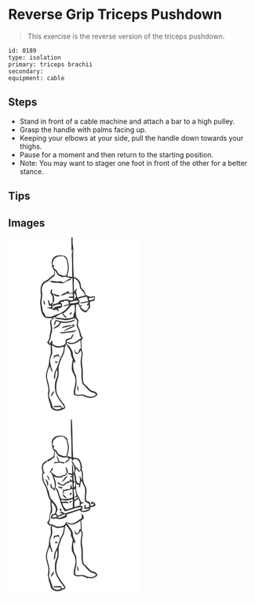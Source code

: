 # Reverse Grip Triceps Pushdown
> This exercise is the reverse version of the triceps pushdown.

``` 
id: 0189 
type: isolation 
primary: triceps brachii 
secondary:  
equipment: cable 
``` 

## Steps

 - Stand in front of a cable machine and attach a bar to a high pulley.
 - Grasp the handle with palms facing up.
 - Keeping your elbows at your side, pull the handle down towards your thighs.
 - Pause for a moment and then return to the starting position.
 - Note: You may want to stager one foot in front of the other for a better stance.

## Tips


## Images

<svg width="203pt" height="275pt" viewBox="0 0 203 275" xmlns="http://www.w3.org/2000/svg"><g fill="#FFF"><path d="M0 0h96.56c.16 6.96.13 13.92.29 20.89.61-.72 1.22-1.44 1.83-2.17.12-1.2.37-3.61.5-4.81.9 4.64-2.52 8.53-1.95 13.1.45 11.02.59 22.06.52 33.1-2.51-.28-4.99-.7-7.46-1.21 1.44-6.38 3.64-13.12 1.52-19.6-.78-4.4-1.49-10.03-6.57-11.48-5.39-1.1-12.19-1.39-16.16 3.14-3.39 3.51-2.61 8.75-1.98 13.14.19 2.45 1.85 4.34 3.22 6.24-.04 1.98-.08 3.96-.09 5.95-3.1 2.13-5.87 4.68-8.76 7.08-2.9 2.57-7.2 3.3-9.38 6.71-2.89 4.74-3.18 10.61-2.3 15.98.92 4.7-1.26 9.24-.97 13.93.9 6.58.64 13.78 4.9 19.33 2.67 5.13 9.53 3.67 14.23 3.29-1.43 1.71-3.16 3.3-3.96 5.42-.37 3.04.86 5.96 1.07 8.96.5 5.51-1.94 10.69-2.22 16.15-.09 2.66-2.13 4.59-3.14 6.91 1.17 1.91 2.74 4.24 5.34 3.78-.65 5.5 1.26 11.2-.87 16.49-1.66 4.71-1.62 9.74-2.4 14.62-1.4 5.33-3.93 10.45-4.11 16.05.06 6.55 3.09 12.61 3.61 19.11.39 3.56-.59 7.09-.5 10.65.71 4.23 1.18 8.55 2.97 12.51 1.13 2.6.5 6.16 3.15 7.89 4.2 3.88 10.83 4.15 15.69 1.36 1.52-.7 3.65-.79 4.38-2.56.42-5.08-4.57-8.09-6.84-12.07-2.46-4.46-5.97-8.64-6.37-13.92-.68-6.4-.21-13.1 2.27-19.09 1.79-4.42.83-9.27.98-13.89-.19-5.24 2.03-10.1 3.66-14.96 1.11-3.68 3.89-6.62 4.71-10.41 1.3-4.3.31-9.37 3.67-12.87 2.13 5.17 6.99 9.29 6.84 15.24.04 2.95 1.63 5.48 2.88 8.05-1.12 5.19-1.91 10.52-1.53 15.84 1.3 4.52 4.62 8.25 5.28 13.01 2.02 8.41-3.44 16.33-2.04 24.79 4.01 2.96 8.86 1.4 13.37 1.71 4.66 2.17 9.75 4.01 14.95 3.19 2.81-1.15 6.76-1.93 7.46-5.42-1.13-2.62-3.49-4.41-6.34-4.68-4.83-.9-7.41-5.46-10.79-8.52-1.47-1.57-3.74-2.71-4.07-5.03-2.11-7.77-.13-15.92-1.62-23.77-1.22-5.98-.93-12.21.32-18.16.57-3.02-1.43-5.73-1.45-8.72-.01-4.54-.2-9.08-.74-13.59.79-1.07 3.2-1.81 2.17-3.5-1.02-2.04-2.38-3.96-2.7-6.27-.89-4.66-3.31-8.81-4.61-13.33.09-2.55 1.42-5.04.76-7.61-.79-1.81-2.44-3.16-2.95-5.08-1.24-6.12-.9-12.41-.3-18.58l3.19-.4c1.03 1.88 1.95 3.82 2.67 5.84 1.83 3.47 5.2 5.83 9.04 6.56 2.37-2.37 4.17-5.24 6.47-7.69a57.84 57.84 0 0 0-.65-7.2c.56-.65 1.11-1.31 1.67-1.96 1.76-.36 3.52-.73 5.29-1.1 1.19-2.09 1.52-4.38.68-6.67-2.43.21-4.85.47-7.25.85-2.18-1.06-4.59-1.67-6.66-2.9-.98-1.92-1.06-4.19-2.1-6.09-1.22-1.68-3.05-2.78-4.34-4.39-.96-2.72-.92-5.68-1.84-8.42-1.83-4.04-5.11-7.84-9.8-8.34-.87-11.8-.97-23.64-1.07-35.46-.18-4.04 1.33-8.2-.3-12.1-.53-4.26-.6-8.56-.47-12.84H203v275H0V0z"/><path d="M71.47 31.61c3.51-3.12 8.46-3.14 12.88-3.03 2.2 1.82 4.79 3.67 5.27 6.7.65 4.19 2.12 8.38 1.45 12.67-.44 3.24-1.03 6.49-2.15 9.58-.75.31-2.23.93-2.98 1.25-2.86-.97-5.81-1.77-8.49-3.18-1.78-1.36-2.3-3.67-3.57-5.42-1.58-1.32-3.29-2.47-4.82-3.86.51-1.34 1.05-2.67 1.49-4.04-.66.02-1.98.04-2.64.05-.05-3.8.35-8.17 3.56-10.72z"/><path d="M71.21 50.28c2.02 1.96 2.96 4.68 4.73 6.82 2.17 1.69 4.91 2.43 7.49 3.25.39.8.76 1.61 1.2 2.38-.2-.65-.6-1.94-.81-2.59 4.22-1.36 8.13 1.13 12.14 1.98-2.36 1.36-5.18 1.93-7.2 3.86-1.29 1.24-2.88 2.08-4.54 2.71-1.86-1.23-3.97-2.42-6.27-1.81-5.06 1.14-10.21-1.99-15.13.03 2.01.63 4.02 1.26 5.95 2.11 4.44.51 9.02-.21 13.37.97 1.49-.36 3.21-.33 4.41-1.44 2.51-2.13 5.88-2.59 8.75-4.06.45-1.47 1.41-2.35 2.87-2.64.34 7.52.54 15.05.58 22.58-.69.19-2.07.57-2.76.75-2.1-.18-4.2-1.96-4.57-4.06-2.47 4.1-8.54 3.36-10.88 7.78 3.29-.86 6.78-1.57 9.5-3.75 2.8.96 5.77.73 8.67.53.04 1.45.08 2.91.11 4.37-2.69-.12-5.5.01-7.66 1.83 2.63.21 5.28.07 7.9.39l.16 1.76c-.15.4-.44 1.2-.59 1.6-2.68.19-5.75.73-7.81-1.43-3.73.36-7.44.97-11.06 1.93-1.72.44-2.41 2.31-3.46 3.55-2.43.86-4.91 1.55-7.42 2.13l-1.2 4.81c3.01-4.08 8.23-4.36 12.88-4.52.05.56.14 1.68.18 2.24-3.05.31-6.09.86-9 1.83l-2.8 1.28 1.87 1.31c-.98-.06-1.96-.11-2.94-.16-.37-2.62-1.09-5.57.94-7.75-.65-.44-1.29-.88-1.94-1.31l-2.2 2.6c-1-2.25-1.99-4.49-2.98-6.73-.84.19-1.68.38-2.51.57.39.06 1.16.16 1.55.21.55 2.63 1.69 5.21 1.33 7.95.82-.03 2.48-.08 3.3-.11l.2 2.28c-2.36.22-4.71.55-7.03 1.01 2.76.69 5.56 1.2 8.32 1.88.96.61 1.92 1.24 2.95 1.72 1.29-.4 2.51-.96 3.75-1.49.89 1.19 1.72 2.47 2.93 3.36 1.04-1.45-.18-2.98-.53-4.44 2.33-.43 5.84-.6 6.45-3.49.86-2.5-1.3-4.43-2.46-6.37 1.45-.13 2.9-.25 4.36-.36l1.4-1.6c1.73-.12 3.45-.24 5.18-.33.97 1.68 1.74 3.47 2.28 5.35-3 1.07-6.74.79-9.03 3.33 3.25-.21 6.42-1.01 9.55-1.88-4.54 6.89-11.5 12.38-19.54 14.46-2.74.92-5.16 2.69-8.03 3.21-2.82.46-5.69.15-8.53 0-1.35-2.73-2.85-5.4-4.66-7.86-.58-4.65-1.65-9.21-2.2-13.86.26-4.33 1.56-8.63 1.47-12.95-1.67-4.99-1.12-10.65 1.9-15.01 2.29-2.97 6.38-3.46 8.86-6.19 2.54-2.49 5.59-4.38 8.2-6.79.04-2.58.02-5.15.06-7.73m-6.56 32.15c-.8 2.69 1.88 4.67 2.76 6.98 1.91 3.41-1.12 7.6 1.54 10.75 2.75-5.53 1.18-12-2.5-16.66.45-1.53.81-3.09 1.08-4.66-1.21.95-2.72 1.89-2.88 3.59m3.08 2.95c2.35 3.63 8 6.4 11.67 3.04-4.09-.22-7.77-2.03-11.67-3.04m-12.22 17.86c1.41-2.47.34-5.12-1.06-7.32-1.35 2.44.23 5 1.06 7.32zM100.54 82.94c-.01-6.96-.58-13.93.01-20.88 5.4 1.88 8.61 7.48 8.85 13.01.12 4.82 6.1 6.25 6.86 10.94.47.82.95 1.64 1.43 2.46-4.06 1.04-8.1 2.11-12.13 3.22-.47-2.89-1.25-5.72-1.89-8.58l1.24-5.83c-1.55 1.82-2.93 3.76-4.37 5.66zM101 84.51c1 1.52 1.92 3.1 2.87 4.65-.77 1.95-1.52 3.91-2.46 5.8l-.3-.94c-.3-3.16-.57-6.36-.11-9.51zM106.79 93.34c4.52-1.09 8.96-2.73 13.64-2.91.63 2.23 1.24 4.46 1.72 6.73-4.16 1.21-9.22.63-12.67 3.48 4.73-.1 9.33-1.32 13.93-2.32-.63.9-1.88 2.7-2.51 3.6-.09.92-.18 1.84-.26 2.76.93-.71 1.86-1.43 2.81-2.12-.27 3.65-1.51 7.88-5.35 9.2-3.2-1.66-6.53-3.45-7.92-7.03.71.04 2.13.13 2.84.17-.36-.58-1.07-1.74-1.42-2.32-.5.64-1.01 1.27-1.51 1.91-.92-1.81-2.47-3.63-1.24-5.69 1.34-2.19-1.02-3.77-2.06-5.46zM122.87 92.73c3.09-.7 6.23-1.11 9.39-1.34-.06 4.34-5.32 3.08-8 4.94-.47-1.2-.93-2.4-1.39-3.6z"/><path d="M94.37 98.5c4.49-.89 9.15-3.24 13.74-1.67-3.04 4.33-9.03 2.94-13.56 3.87-.04-.55-.13-1.65-.18-2.2zM96.05 103.87c1.82-.58 3.71-.87 5.57-1.26-.16 4.23 1.33 8.83-.94 12.72-1.03 1.9-.96 4.09-.97 6.19-4.87 1.04-9.86 3.23-14.87 1.9-4.26-1.02-8.74-.49-12.96-1.81 3.87-1.68 6.67-5.39 11.12-5.64.8 3.49 3.22 6.9 7.17 6.73-2.13-2.16-4.46-4.13-6.28-6.57 4.57-3.51 8.92-7.47 12.16-12.26m-1.21 13.88c1.3-.37 2.62-2.14 2.08-3.49-1.65-.81-4.07 2.71-2.08 3.49z"/><path d="M69 122.35c.52-.25 1.56-.75 2.09-1 2.16 4.69 8.24 2.9 12.29 4.12 6.42 1.97 12.8-.85 18.91-2.62 1.04 1.41 2.38 2.64 3.13 4.24.48 2.34-.72 4.61-.91 6.93 1.35 4.4 4.05 8.37 4.58 13.03.24 2.46 1.25 4.71 2.85 6.58-4.07 1.54-6.83 5.26-11.01 6.59-3.91 1.78-8.05-.45-11.98-.96 1.2-4.82 7.95-2.5 9.2-7.1.84-1.68 1.35-3.5 1.72-5.34-1.89 1.83-3.23 4.11-4.34 6.47-2.45.52-4.93 1.05-7.16 2.21-1.07 2.21-.1 5.05-1.57 7.15-2.28 2.27-5.65 2.83-8.7 3.31-3.81.53-7.16-1.66-10.53-3.03.04-1.79.07-3.57.08-5.35-2.52.09-2.78 2.88-3.9 4.55-.58-.84-1.16-1.67-1.73-2.49 2.59-3.57 2.7-8.02 3.69-12.13 2.17-5.25 1.78-11.25.23-16.61-.71-2.23.58-4.38 1.16-6.47l2.56-.33c-.17-.43-.5-1.31-.66-1.75m15.99 6.12c-4.28-.15-8.3-1.77-12.4-2.82-1.35 2.96-3.55 6.29-1.65 9.5.59-2.7 1.38-5.36 2.51-7.9 1.92.69 3.84 1.39 5.71 2.2-1.82 4.57-6.53 6.17-9.98 9.11l1.03.31c4.42-1.4 9.08-4.12 10.21-9 6.54 1.04 13.32.39 19.47-2.11 1.18-.64 1.89-1.85 2.78-2.81-5.62 2.2-11.6 3.8-17.68 3.52m12.3 5.75c1.25.52 3.67.79 4.39-.53-.94-.97-4.83-1.47-4.39.53m-16.49 4.23c5.1-.89 9.98-2.86 15.16-3.28l.65-1.94c-5.28 1.3-11.76 1.12-15.81 5.22m10.55.03c-2.36 1.21-5.05 2.34-6.23 4.92 5.53-3.45 12.07-4.91 17.45-8.5-3.96.38-7.65 1.93-11.22 3.58m-13.12 6.89c4.45 2.1 9.19-.45 13.79-.28 4.3-.32 9.54-.05 12.34-3.99-8.45 2.84-17.5 2.33-26.13 4.27z"/><path d="M94.45 162.49c5.89.95 11.56-2.16 15.95-5.83.38 4.23.57 8.48.66 12.73-3.52.38-2.3 5.47-5.12 7.04-2.55-.52-3.78-2.98-4.65-5.17l-.48-.02c.72 2.27.92 5.26 3.3 6.49 3.52.5 4.94-3.36 6.61-5.67.68 2.23 1.98 4.5 1.41 6.91-1.43 6.57-2.08 13.53-.47 20.15.99 6.4-.56 12.97.98 19.32.54 2.2.49 4.83 2.51 6.3 3.8 3.26 6.44 7.75 10.62 10.57 2.68 1.92 7.42.81 8.43 4.69-4.67 4.39-11.86 3.3-17.09.56-4.31-2.1-9.31.53-13.69-1.1-.25-.32-.75-.98-1-1.31.15-4.34.1-8.89 1.86-12.95-.02-6.54.92-13.59-3.08-19.26-1.46-5.52-3.01-11.76-.8-17.3l1.02 3.6c.33-.82.98-2.44 1.31-3.25-1.22-3.68-3.86-6.97-3.76-11.01.12-4.22-2.7-7.52-4.76-10.91-1.22-2.13-3.16-3.64-5.23-4.87.55-4 3.5.08 5.47.29m13.34 71.95c-.46-2.88-.91-5.76-1.33-8.64-1.75 2.91-1.17 6.36 1.33 8.64zM66.7 164.59c2.73 1.1 5.27 2.79 8.19 3.37 3.52.28 6.97-.78 10.38-1.52-.55 4.58-1.12 9.35-3.45 13.42-4.42 6.66-4.91 15.04-8.99 21.87-2.41 4.53-3.3 9.82-2.5 14.89 1.84-1.7 1.53-4.34 1.72-6.6-.04-3.08 1.36-5.9 2.75-8.56.22 2.81.63 5.65.36 8.47-.31 3.55-2.43 6.57-3.17 10-1.47 8.64-.75 18.19 4.68 25.4 2.08 5.17 6.8 8.53 9.14 13.54-.8 1.12-2.25.99-3.45 1.28-.79-1.22-1.33-2.66-2.45-3.64-3.32.23-6.64.61-9.99.48-.14.38-.44 1.14-.59 1.52 3.32.33 6.63.22 9.94-.1.47.46 1.4 1.39 1.87 1.85-4.32 3.95-13.23 2.19-13.88-4.18-1.42-5.15-3.62-10.07-5.21-15.18 2.51-7.97.05-16.15-2.06-23.88-2.25-6.95.47-14.2 3.37-20.52.97 2.5 1.88 5.02 2.72 7.57l1.92.6c-1.78-5.1-3.52-10.28-3.98-15.7-.08-4.18 1.97-7.95 3.18-11.84.45-4.17-.43-8.37-.5-12.54m3.49 15.46c-.73 1.69-.88 3.54-.16 5.25.24-.84.72-2.52.96-3.37 1.85-.44 3.69-.91 5.52-1.44.56.74 1.67 2.23 2.23 2.97-.53-1.8-1.14-3.56-1.76-5.32-2.17.95-4.47 1.47-6.79 1.91m1.3 9.04c.12.49.34 1.47.46 1.96.78-.01 2.35-.04 3.14-.05.14-.4.43-1.2.58-1.6-1.39-.12-2.79-.22-4.18-.31m-6.83 53.64c3.43-1.53 4.47-5.29 6.09-8.33-3.61 1.11-4.59 5.31-6.09 8.33z"/></g><g fill="#333"><path d="M96.56 0h1.9c-.13 4.28-.06 8.58.47 12.84 1.63 3.9.12 8.06.3 12.1.1 11.82.2 23.66 1.07 35.46 4.69.5 7.97 4.3 9.8 8.34.92 2.74.88 5.7 1.84 8.42 1.29 1.61 3.12 2.71 4.34 4.39 1.04 1.9 1.12 4.17 2.1 6.09 2.07 1.23 4.48 1.84 6.66 2.9 2.4-.38 4.82-.64 7.25-.85.84 2.29.51 4.58-.68 6.67-1.77.37-3.53.74-5.29 1.1-.56.65-1.11 1.31-1.67 1.96.37 2.38.58 4.79.65 7.2-2.3 2.45-4.1 5.32-6.47 7.69-3.84-.73-7.21-3.09-9.04-6.56-.72-2.02-1.64-3.96-2.67-5.84l-3.19.4c-.6 6.17-.94 12.46.3 18.58.51 1.92 2.16 3.27 2.95 5.08.66 2.57-.67 5.06-.76 7.61 1.3 4.52 3.72 8.67 4.61 13.33.32 2.31 1.68 4.23 2.7 6.27 1.03 1.69-1.38 2.43-2.17 3.5.54 4.51.73 9.05.74 13.59.02 2.99 2.02 5.7 1.45 8.72-1.25 5.95-1.54 12.18-.32 18.16 1.49 7.85-.49 16 1.62 23.77.33 2.32 2.6 3.46 4.07 5.03 3.38 3.06 5.96 7.62 10.79 8.52 2.85.27 5.21 2.06 6.34 4.68-.7 3.49-4.65 4.27-7.46 5.42-5.2.82-10.29-1.02-14.95-3.19-4.51-.31-9.36 1.25-13.37-1.71-1.4-8.46 4.06-16.38 2.04-24.79-.66-4.76-3.98-8.49-5.28-13.01-.38-5.32.41-10.65 1.53-15.84-1.25-2.57-2.84-5.1-2.88-8.05.15-5.95-4.71-10.07-6.84-15.24-3.36 3.5-2.37 8.57-3.67 12.87-.82 3.79-3.6 6.73-4.71 10.41-1.63 4.86-3.85 9.72-3.66 14.96-.15 4.62.81 9.47-.98 13.89-2.48 5.99-2.95 12.69-2.27 19.09.4 5.28 3.91 9.46 6.37 13.92 2.27 3.98 7.26 6.99 6.84 12.07-.73 1.77-2.86 1.86-4.38 2.56-4.86 2.79-11.49 2.52-15.69-1.36-2.65-1.73-2.02-5.29-3.15-7.89-1.79-3.96-2.26-8.28-2.97-12.51-.09-3.56.89-7.09.5-10.65-.52-6.5-3.55-12.56-3.61-19.11.18-5.6 2.71-10.72 4.11-16.05.78-4.88.74-9.91 2.4-14.62 2.13-5.29.22-10.99.87-16.49-2.6.46-4.17-1.87-5.34-3.78 1.01-2.32 3.05-4.25 3.14-6.91.28-5.46 2.72-10.64 2.22-16.15-.21-3-1.44-5.92-1.07-8.96.8-2.12 2.53-3.71 3.96-5.42-4.7.38-11.56 1.84-14.23-3.29-4.26-5.55-4-12.75-4.9-19.33-.29-4.69 1.89-9.23.97-13.93-.88-5.37-.59-11.24 2.3-15.98 2.18-3.41 6.48-4.14 9.38-6.71 2.89-2.4 5.66-4.95 8.76-7.08.01-1.99.05-3.97.09-5.95-1.37-1.9-3.03-3.79-3.22-6.24-.63-4.39-1.41-9.63 1.98-13.14 3.97-4.53 10.77-4.24 16.16-3.14 5.08 1.45 5.79 7.08 6.57 11.48 2.12 6.48-.08 13.22-1.52 19.6 2.47.51 4.95.93 7.46 1.21.07-11.04-.07-22.08-.52-33.1-.57-4.57 2.85-8.46 1.95-13.1-.13 1.2-.38 3.61-.5 4.81-.61.73-1.22 1.45-1.83 2.17-.16-6.97-.13-13.93-.29-20.89M71.47 31.61c-3.21 2.55-3.61 6.92-3.56 10.72.66-.01 1.98-.03 2.64-.05-.44 1.37-.98 2.7-1.49 4.04 1.53 1.39 3.24 2.54 4.82 3.86 1.27 1.75 1.79 4.06 3.57 5.42 2.68 1.41 5.63 2.21 8.49 3.18.75-.32 2.23-.94 2.98-1.25 1.12-3.09 1.71-6.34 2.15-9.58.67-4.29-.8-8.48-1.45-12.67-.48-3.03-3.07-4.88-5.27-6.7-4.42-.11-9.37-.09-12.88 3.03m-.26 18.67c-.04 2.58-.02 5.15-.06 7.73-2.61 2.41-5.66 4.3-8.2 6.79-2.48 2.73-6.57 3.22-8.86 6.19-3.02 4.36-3.57 10.02-1.9 15.01.09 4.32-1.21 8.62-1.47 12.95.55 4.65 1.62 9.21 2.2 13.86 1.81 2.46 3.31 5.13 4.66 7.86 2.84.15 5.71.46 8.53 0 2.87-.52 5.29-2.29 8.03-3.21 8.04-2.08 15-7.57 19.54-14.46-3.13.87-6.3 1.67-9.55 1.88 2.29-2.54 6.03-2.26 9.03-3.33-.54-1.88-1.31-3.67-2.28-5.35-1.73.09-3.45.21-5.18.33l-1.4 1.6c-1.46.11-2.91.23-4.36.36 1.16 1.94 3.32 3.87 2.46 6.37-.61 2.89-4.12 3.06-6.45 3.49.35 1.46 1.57 2.99.53 4.44-1.21-.89-2.04-2.17-2.93-3.36-1.24.53-2.46 1.09-3.75 1.49-1.03-.48-1.99-1.11-2.95-1.72-2.76-.68-5.56-1.19-8.32-1.88 2.32-.46 4.67-.79 7.03-1.01l-.2-2.28c-.82.03-2.48.08-3.3.11.36-2.74-.78-5.32-1.33-7.95a82.3 82.3 0 0 1-1.55-.21c.83-.19 1.67-.38 2.51-.57.99 2.24 1.98 4.48 2.98 6.73l2.2-2.6c.65.43 1.29.87 1.94 1.31-2.03 2.18-1.31 5.13-.94 7.75.98.05 1.96.1 2.94.16l-1.87-1.31 2.8-1.28c2.91-.97 5.95-1.52 9-1.83-.04-.56-.13-1.68-.18-2.24-4.65.16-9.87.44-12.88 4.52l1.2-4.81c2.51-.58 4.99-1.27 7.42-2.13 1.05-1.24 1.74-3.11 3.46-3.55 3.62-.96 7.33-1.57 11.06-1.93 2.06 2.16 5.13 1.62 7.81 1.43.15-.4.44-1.2.59-1.6l-.16-1.76c-2.62-.32-5.27-.18-7.9-.39 2.16-1.82 4.97-1.95 7.66-1.83-.03-1.46-.07-2.92-.11-4.37-2.9.2-5.87.43-8.67-.53-2.72 2.18-6.21 2.89-9.5 3.75 2.34-4.42 8.41-3.68 10.88-7.78.37 2.1 2.47 3.88 4.57 4.06.69-.18 2.07-.56 2.76-.75-.04-7.53-.24-15.06-.58-22.58-1.46.29-2.42 1.17-2.87 2.64-2.87 1.47-6.24 1.93-8.75 4.06-1.2 1.11-2.92 1.08-4.41 1.44-4.35-1.18-8.93-.46-13.37-.97-1.93-.85-3.94-1.48-5.95-2.11 4.92-2.02 10.07 1.11 15.13-.03 2.3-.61 4.41.58 6.27 1.81 1.66-.63 3.25-1.47 4.54-2.71 2.02-1.93 4.84-2.5 7.2-3.86-4.01-.85-7.92-3.34-12.14-1.98.21.65.61 1.94.81 2.59-.44-.77-.81-1.58-1.2-2.38-2.58-.82-5.32-1.56-7.49-3.25-1.77-2.14-2.71-4.86-4.73-6.82m29.33 32.66c1.44-1.9 2.82-3.84 4.37-5.66l-1.24 5.83c.64 2.86 1.42 5.69 1.89 8.58 4.03-1.11 8.07-2.18 12.13-3.22-.48-.82-.96-1.64-1.43-2.46-.76-4.69-6.74-6.12-6.86-10.94-.24-5.53-3.45-11.13-8.85-13.01-.59 6.95-.02 13.92-.01 20.88m.46 1.57c-.46 3.15-.19 6.35.11 9.51l.3.94c.94-1.89 1.69-3.85 2.46-5.8-.95-1.55-1.87-3.13-2.87-4.65m5.79 8.83c1.04 1.69 3.4 3.27 2.06 5.46-1.23 2.06.32 3.88 1.24 5.69.5-.64 1.01-1.27 1.51-1.91.35.58 1.06 1.74 1.42 2.32-.71-.04-2.13-.13-2.84-.17 1.39 3.58 4.72 5.37 7.92 7.03 3.84-1.32 5.08-5.55 5.35-9.2-.95.69-1.88 1.41-2.81 2.12.08-.92.17-1.84.26-2.76.63-.9 1.88-2.7 2.51-3.6-4.6 1-9.2 2.22-13.93 2.32 3.45-2.85 8.51-2.27 12.67-3.48-.48-2.27-1.09-4.5-1.72-6.73-4.68.18-9.12 1.82-13.64 2.91m16.08-.61c.46 1.2.92 2.4 1.39 3.6 2.68-1.86 7.94-.6 8-4.94-3.16.23-6.3.64-9.39 1.34m-28.5 5.77c.05.55.14 1.65.18 2.2 4.53-.93 10.52.46 13.56-3.87-4.59-1.57-9.25.78-13.74 1.67m1.68 5.37c-3.24 4.79-7.59 8.75-12.16 12.26 1.82 2.44 4.15 4.41 6.28 6.57-3.95.17-6.37-3.24-7.17-6.73-4.45.25-7.25 3.96-11.12 5.64 4.22 1.32 8.7.79 12.96 1.81 5.01 1.33 10-.86 14.87-1.9.01-2.1-.06-4.29.97-6.19 2.27-3.89.78-8.49.94-12.72-1.86.39-3.75.68-5.57 1.26M69 122.35c.16.44.49 1.32.66 1.75l-2.56.33c-.58 2.09-1.87 4.24-1.16 6.47 1.55 5.36 1.94 11.36-.23 16.61-.99 4.11-1.1 8.56-3.69 12.13.57.82 1.15 1.65 1.73 2.49 1.12-1.67 1.38-4.46 3.9-4.55-.01 1.78-.04 3.56-.08 5.35 3.37 1.37 6.72 3.56 10.53 3.03 3.05-.48 6.42-1.04 8.7-3.31 1.47-2.1.5-4.94 1.57-7.15 2.23-1.16 4.71-1.69 7.16-2.21 1.11-2.36 2.45-4.64 4.34-6.47-.37 1.84-.88 3.66-1.72 5.34-1.25 4.6-8 2.28-9.2 7.1 3.93.51 8.07 2.74 11.98.96 4.18-1.33 6.94-5.05 11.01-6.59-1.6-1.87-2.61-4.12-2.85-6.58-.53-4.66-3.23-8.63-4.58-13.03.19-2.32 1.39-4.59.91-6.93-.75-1.6-2.09-2.83-3.13-4.24-6.11 1.77-12.49 4.59-18.91 2.62-4.05-1.22-10.13.57-12.29-4.12-.53.25-1.57.75-2.09 1m25.45 40.14c-1.97-.21-4.92-4.29-5.47-.29 2.07 1.23 4.01 2.74 5.23 4.87 2.06 3.39 4.88 6.69 4.76 10.91-.1 4.04 2.54 7.33 3.76 11.01-.33.81-.98 2.43-1.31 3.25l-1.02-3.6c-2.21 5.54-.66 11.78.8 17.3 4 5.67 3.06 12.72 3.08 19.26-1.76 4.06-1.71 8.61-1.86 12.95.25.33.75.99 1 1.31 4.38 1.63 9.38-1 13.69 1.1 5.23 2.74 12.42 3.83 17.09-.56-1.01-3.88-5.75-2.77-8.43-4.69-4.18-2.82-6.82-7.31-10.62-10.57-2.02-1.47-1.97-4.1-2.51-6.3-1.54-6.35.01-12.92-.98-19.32-1.61-6.62-.96-13.58.47-20.15.57-2.41-.73-4.68-1.41-6.91-1.67 2.31-3.09 6.17-6.61 5.67-2.38-1.23-2.58-4.22-3.3-6.49l.48.02c.87 2.19 2.1 4.65 4.65 5.17 2.82-1.57 1.6-6.66 5.12-7.04-.09-4.25-.28-8.5-.66-12.73-4.39 3.67-10.06 6.78-15.95 5.83m-27.75 2.1c.07 4.17.95 8.37.5 12.54-1.21 3.89-3.26 7.66-3.18 11.84.46 5.42 2.2 10.6 3.98 15.7l-1.92-.6c-.84-2.55-1.75-5.07-2.72-7.57-2.9 6.32-5.62 13.57-3.37 20.52 2.11 7.73 4.57 15.91 2.06 23.88 1.59 5.11 3.79 10.03 5.21 15.18.65 6.37 9.56 8.13 13.88 4.18-.47-.46-1.4-1.39-1.87-1.85-3.31.32-6.62.43-9.94.1.15-.38.45-1.14.59-1.52 3.35.13 6.67-.25 9.99-.48 1.12.98 1.66 2.42 2.45 3.64 1.2-.29 2.65-.16 3.45-1.28-2.34-5.01-7.06-8.37-9.14-13.54-5.43-7.21-6.15-16.76-4.68-25.4.74-3.43 2.86-6.45 3.17-10 .27-2.82-.14-5.66-.36-8.47-1.39 2.66-2.79 5.48-2.75 8.56-.19 2.26.12 4.9-1.72 6.6-.8-5.07.09-10.36 2.5-14.89 4.08-6.83 4.57-15.21 8.99-21.87 2.33-4.07 2.9-8.84 3.45-13.42-3.41.74-6.86 1.8-10.38 1.52-2.92-.58-5.46-2.27-8.19-3.37z"/><path d="M64.65 82.43c.16-1.7 1.67-2.64 2.88-3.59-.27 1.57-.63 3.13-1.08 4.66 3.68 4.66 5.25 11.13 2.5 16.66-2.66-3.15.37-7.34-1.54-10.75-.88-2.31-3.56-4.29-2.76-6.98z"/><path d="M67.73 85.38c3.9 1.01 7.58 2.82 11.67 3.04-3.67 3.36-9.32.59-11.67-3.04zM55.51 103.24c-.83-2.32-2.41-4.88-1.06-7.32 1.4 2.2 2.47 4.85 1.06 7.32zM94.84 117.75c-1.99-.78.43-4.3 2.08-3.49.54 1.35-.78 3.12-2.08 3.49zM84.99 128.47c6.08.28 12.06-1.32 17.68-3.52-.89.96-1.6 2.17-2.78 2.81-6.15 2.5-12.93 3.15-19.47 2.11-1.13 4.88-5.79 7.6-10.21 9l-1.03-.31c3.45-2.94 8.16-4.54 9.98-9.11-1.87-.81-3.79-1.51-5.71-2.2-1.13 2.54-1.92 5.2-2.51 7.9-1.9-3.21.3-6.54 1.65-9.5 4.1 1.05 8.12 2.67 12.4 2.82zM97.29 134.22c-.44-2 3.45-1.5 4.39-.53-.72 1.32-3.14 1.05-4.39.53zM80.8 138.45c4.05-4.1 10.53-3.92 15.81-5.22l-.65 1.94c-5.18.42-10.06 2.39-15.16 3.28zM91.35 138.48c3.57-1.65 7.26-3.2 11.22-3.58-5.38 3.59-11.92 5.05-17.45 8.5 1.18-2.58 3.87-3.71 6.23-4.92zM78.23 145.37c8.63-1.94 17.68-1.43 26.13-4.27-2.8 3.94-8.04 3.67-12.34 3.99-4.6-.17-9.34 2.38-13.79.28zM70.19 180.05c2.32-.44 4.62-.96 6.79-1.91.62 1.76 1.23 3.52 1.76 5.32-.56-.74-1.67-2.23-2.23-2.97-1.83.53-3.67 1-5.52 1.44-.24.85-.72 2.53-.96 3.37-.72-1.71-.57-3.56.16-5.25zM71.49 189.09c1.39.09 2.79.19 4.18.31-.15.4-.44 1.2-.58 1.6-.79.01-2.36.04-3.14.05-.12-.49-.34-1.47-.46-1.96zM107.79 234.44c-2.5-2.28-3.08-5.73-1.33-8.64.42 2.88.87 5.76 1.33 8.64zM64.66 242.73c1.5-3.02 2.48-7.22 6.09-8.33-1.62 3.04-2.66 6.8-6.09 8.33z"/></g></svg>
<svg width="203pt" height="275pt" viewBox="0 0 203 275" xmlns="http://www.w3.org/2000/svg"><g fill="#FFF"><path d="M0 0h203v275H0V0m95.93 1.63c-.54 6.45-.13 12.93-.09 19.38.94 12.97.85 25.97.97 38.96-2.16-.62-4.31-1.33-6.55-1.62-.07.41-.21 1.22-.29 1.63.35 1.3 1.37 1.78 3.05 1.43-.41.79-1.23 2.39-1.64 3.18-.94.34-1.88.67-2.82.99-.26.58-.76 1.75-1.02 2.33-3.38.04-6.58-1.27-9.95-1.41.57-3.79-2.39-6.56-4.39-9.36 1.31 3.13 2.52 6.32 3.52 9.57-2.3.37-4.57.81-6.87 1.18.18.4.55 1.2.73 1.61 4.38-1.23 9.25-2.16 13.43.23.51-.33 1.53-.99 2.04-1.33.55-.04 1.66-.14 2.21-.19 1.27-1.06 2.64-1.98 4.13-2.7.77-1.46 1.54-2.91 2.29-4.38.83.56 1.65 1.12 2.48 1.68.12.88.36 2.66.48 3.55.51-.81 1.52-2.43 2.03-3.24 2.86-.68 6.17-.24 7.98 2.31 3.12 4.61 3.81 10.53 2.11 15.81.5-.04 1.51-.13 2.01-.17 1.43 4.6.88 9.41.83 14.13-.84-2.01-1.74-3.97-2.63-5.95-.3.11-.92.33-1.22.43 1.64 3.59 1.2 7.49-.14 11.09-1.53-1.45-4.3-2.31-4.35-4.75-.85-3.98-.33-8.34-2.39-11.99.46-2.33.99-4.65 1.61-6.95 2.11 1.88 3.51 5.19 6.66 5.43-2-2.84-3.89-5.97-7.05-7.66-1.27-3.15-3.45-5.77-5.24-8.62-.3.59-.61 1.18-.91 1.77 4.38 4.26 5.74 11.06 2.84 16.53-.78-4.86.39-10.12-2.04-14.62-.31 5.15.03 10.3-.04 15.45-1.94-.33-3.83-.91-5.66-1.64l-.63 1.64c2.25.91 4.53 1.78 6.93 2.26-.86 1.03-4.07 1.3-3.07 3.16.87-.27 1.72-.6 2.55-.99-.02 2.22-.02 4.43-.15 6.64-1.14-1.1-2.02-2.45-3.16-3.53-.12 1.36-.27 2.73-.45 4.09h-3.92c-.36.44-1.09 1.33-1.46 1.77-2.07.58-3.66 1.99-5.06 3.56-2.85-1.09-5.35-2.84-7.67-4.8-.93 2.39 1.39 3.98 3.46 4.43 1.5.91 3.17 1.43 4.84 1.93 1.72-2.08 4.26-3.06 6.45-4.51 1.78-.5 3.5-1.18 5.06-2.17l2.52 1.14c.03 2.87.11 5.74.2 8.62-.21.01-.64.04-.86.06-.26-2.12-.85-4.15-1.78-6.08-.57 2.73.05 6.21-2.62 8.02-3.87-1.25-7.4 2.05-11.19.15.51.45 1.53 1.36 2.04 1.81-.39.91-.79 1.8-1.04 2.75.91.76 1.85 1.48 2.83 2.16-.49-1.51-.98-3.01-1.52-4.5 2.74.94 5.35-1.14 8.14-1.08 2.17.08 4.31-3.39 5.97-.87.44 4.15.19 8.34.12 12.51-5.74 1.46-11.7 2.77-17.58 1.24-4.25-5.02-2.5-13.71-8.94-16.95 2.27-5.77-.33-11.48-2.26-16.89 3.09 1.37 6.47 2.52 9.83 1.27.23.34.7 1 .93 1.34l2.54-2.63c2.56-.75 5.98-1.05 6.92-4.06 2.31-3.34.68-8.3-2.56-10.4.96 3.62 2.66 7.27 1.07 10.99-2.72.92-5.56 1.64-7.92 3.35-2.36-.15-4.8.16-7.09-.54-3.28-1.58-5.76-4.28-8.49-6.6 1.57-1.59 3.02-3.31 4.04-5.31-.54-.01-1.63-.01-2.18-.02-1.4 2.52-2.98 4.92-4.42 7.42.49-.39 1.48-1.16 1.98-1.54 1.28 2.05 2.87 3.97 3.62 6.3 1.77 6.26 4.64 12.75 2.38 19.3-1.39-1.12-2.78-2.25-4.18-3.36-.01-1.18-.02-2.35-.04-3.53a1023 1023 0 0 0-1.82-.2l.33 4.7c2.35 1.92 4.82 3.7 6.95 5.88-.14-1.59-.38-3.21.14-4.76 3.97 5.01 4.53 11.57 6.95 17.3 1.34 6.58 4.1 12.71 7.74 18.33 8.51-1.55 16.39-6.03 25.1-6.37-.03.49-.08 1.46-.11 1.94-8.28 2.15-16.18 5.69-24.53 7.52-2.26-.94-4.26-2.47-6.58-3.33.61-1.08.97-2.24 1.09-3.48-1.15-.03-2.29-.05-3.44-.06.85 1.66 1.78 3.28 2.68 4.92-.66.35-1.97 1.05-2.63 1.4 1.92.09 3.83.17 5.75.23-2.2 1.43-4.39 3.01-6.94 3.76-2.34.44-2.66-2.62-3.79-3.99 1.29-2.14 3.01-4.51 1.88-7.12-.76-5.62-5.24-9.28-8.67-13.35-3.26-3.63-3.17-8.77-4.81-13.14-1.52-3.95-2.78-8.09-5.36-11.52-2.07-2.88-1.93-6.58-3-9.84.11-1.83.29-3.65.53-5.46l2.08.12c-1.58-3.65-3.3-7.6-2.45-11.67.93-2.87 3.65-4.54 6.04-6.08-.42-.59-.85-1.18-1.28-1.77-2.69 2.01-6.12 4.08-6.42 7.81-1.16 3.34.41 6.57.99 9.82-2 7.03-.56 14.97 3.82 20.83 3.64 7.19 3.44 15.87 8.18 22.57-.03 3.58-.07 7.16.42 10.72.6 5.51-2.12 10.62-2.19 16.09.11 2.89-2.48 4.77-3.31 7.37 1.15 1.16 2.28 2.35 3.4 3.55.68.12 2.04.37 2.72.49-1.56 3.66-.32 7.65-.38 11.47-.47 3.09-1.94 5.93-2.34 9.04-.67 3.54-.55 7.19-1.32 10.71-1.55 4.55-3.3 9.09-3.93 13.89-.49 6.69 2.7 12.89 3.43 19.44.55 3.76.02 7.57-.71 11.26.69 2.26 1.38 4.55 1.41 6.93.06 2.86 2.07 5.18 2.54 7.96-.11 8.62 12.24 11.8 18.2 7.04 1.79-.14 3.38-.89 4.75-2.01-.22-5.74-5.6-8.86-7.97-13.57-1.63-3.42-4.37-6.31-5.13-10.1-1.61-7.88-.68-16.24 2.48-23.62 1.19-6.57-.88-13.49 1.54-19.89 1.67-4.25 2.53-8.88 5.19-12.67 3.31-5.05 2.15-11.45 4.44-16.85 3.04 1.87 4.39 5.28 6.34 8.12 1.99 2.58 1.29 6 1.96 9 .71 1.87 1.72 3.61 2.62 5.4a59.51 59.51 0 0 0-1.68 15.78c1.37 4.54 4.76 8.27 5.37 13.07 2.15 8.39-3.56 16.24-1.99 24.67 2.84 1.97 6.27 2.72 9.65 1.79 3.95-1.02 7.29 1.77 10.74 3.17 2.39-.59 4.72.4 7.1.36 2.35-.8 4.67-1.74 6.82-3 1.53-1.31 1.76-3.53.07-4.83-1.75-3.03-5.72-1.84-8.19-3.79-3.78-2.5-6.07-6.62-9.73-9.27-2.09-1.3-2.01-3.97-2.53-6.09-1.13-7.61.55-15.44-1.41-22.96-.54-5.25-.59-10.7.8-15.84.9-3.2-1.92-5.92-1.56-9.1.16-4.52-.18-9.03-.77-13.51 1.31-.97 2.6-1.98 3.88-2.99.15-2.53-.25-4.97-2.67-6.29-.48-.87-.96-1.74-1.43-2.6.62 2.96 2.29 6.1.66 9.03-4.22 1.67-7.14 5.56-11.58 6.78-4.12 1.58-8.35-.25-12.25-1.57-.32 3.58-3.12 5.95-6.57 6.45-4.95 1.88-10.07-.13-14.21-2.9-.69.1-2.07.29-2.75.39-.87-.99-1.74-1.99-2.6-2.99 2.62-3.38 2.19-7.66 2.24-11.67 1.25-1.83 3.1-3.62 2.88-6.02.03-3.47.34-7.07-1.02-10.36l.8-3.05c2.18 2.6 4.41 5.28 5.61 8.5 1.05 2.9-.35 5.83-1 8.65-1.79.63-3.57 1.29-5.37 1.91-.6 1.72-.76 3.54-.73 5.35 1.83.53 3.72 1.5 5.62.68 3.18-1.17 6.29 1.29 9.51.62 3.1-.73 6.02-2.03 8.93-3.31-.05-1.22-.09-2.45-.12-3.67 6.55-2.48 13.35-4.25 19.9-6.75 1.82 2.39 4.64 3.98 7.68 2.82 3.5-1.02 9.71-1.84 8.48-6.95 2.59-.9 6.21-.56 7.81-3.16.84-3.64-3.36-5.59-6.42-5.08-.03 1.14-.06 2.28-.11 3.42.87-.35 2.6-1.03 3.46-1.37 2.64 2.91-2.13 3.47-3.89 4.34-.41-1.87-.83-3.75-1.07-5.65-1.84-.9-3.76-1.67-5.53-2.7-2.39-6.04 1.35-12.49-.35-18.64-.8-4.14-3.9-7.44-4.3-11.71-1.61-5.69.64-12.03-2.67-17.3 1.56-4.71-.78-9.25-2.39-13.59-2.11-3.78-6.8-4.14-10.64-4.45-1.25-19.08-.65-38.24-2.01-57.31-.33-.43-1-1.28-1.34-1.71M73.03 28.1c-3.5 1.54-6.4 4.94-6.46 8.89.07 4.69.22 9.98 3.9 13.42-.27 2.8-.61 5.59-1.04 8.37-3.09 1.96-6.1 4.12-9.57 5.35l-.36 2.93c4.33-1.33 7.49-4.91 11.49-6.97-.24-1.8-.43-3.65.18-5.41-.01-1.43-.02-2.87-.02-4.3 2.84 2.15 3.17 6.53 6.66 7.91 3.32 1.61 7.66 3.14 11.08 1.7.63-1.02 1.31-2.01 1.99-3 .71-3.98 1.63-7.93 1.98-11.96-.16-3.46-1.6-6.69-1.97-10.13-.23-4.04-3.92-7.34-7.88-7.54-3.33-.3-6.79-.39-9.98.74M58.85 87.33c1.22 3.07 2.59 6.08 3.98 9.07.32-3.62-.57-7.23-3.98-9.07m28 3.61c-1.32 2.57-3.99 4.28-4.79 7.09 3.86-1.76 5.59-5.79 8.81-8.31-1.5-.57-3.25-.4-4.02 1.22m6.42.17c.58.64.58.64 0 0m-37.73 2.33c3.65 2.66 3.62 7.21 4.62 11.19 2.33-4.16.45-10.36-4.62-11.19m20.48 10.87c.67 2.49 3.39 2.93 5.46 3.74.43-.54 1.28-1.64 1.71-2.19-2.44-.24-4.81-.92-7.17-1.55m18.35 13.29c1.51.46 3.2-1.95 2.64-3.28-1.59-.6-3.64 1.84-2.64 3.28m-11.57-2.01c.61 3.6 3.3 7.18 7.26 7.17-2.28-2.52-4.7-4.94-7.26-7.17z"/><path d="M71.45 31.64c3.51-3.14 8.48-3.14 12.91-3.04 2.21 1.83 4.84 3.7 5.27 6.77.58 3.52 1.62 7.01 1.6 10.61-.26 3.85-1.2 7.6-1.92 11.37-1.12.47-2.23.94-3.34 1.41-2.69-.89-5.43-1.68-8-2.88-2.19-1.16-2.7-3.8-4.04-5.68-1.6-1.34-3.34-2.5-4.86-3.93.39-1.44 1.59-2.84 1.1-4.41-.58.19-1.74.58-2.32.78.06-3.87.31-8.37 3.6-11zM99.71 85.42c2.66 2.59 1.51 6.66 2.33 9.93.79 2.84.46 5.79.56 8.71-.89.8-1.76 1.62-2.62 2.46 1.02-2.99-1.19-7.25 1.9-9.31-.67-.6-1.33-1.2-2-1.8.45-3.33-.12-6.66-.17-9.99zM110.48 100.11c.31-1 .91-3 1.22-4 2.33 1.75 2.38 5.01 4.02 7.3 4.21 7.7-.31 16.45 1.86 24.56 2.21.89 4.34 2.02 6.27 3.44-.02 1.43-.03 2.86-.06 4.29-1.82.45-3.64.91-5.47 1.33.06-1.62.12-3.24.16-4.85-3.28 1.07-1.96 4.49-1.68 6.96 2.26-.52 4.56-.86 6.86-1.18-.24.4-.71 1.21-.95 1.61-3.39 1.09-6.91 3.52-10.57 2.06.63-2.03 1.59-3.95 1.68-6.11-1.25-.67-2.41-1.56-3.79-1.94-2.97.69-5.85 1.73-8.79 2.54-.04-2.86-.05-5.72-.02-8.58 2.21-1.24 4.25-2.75 6.07-4.52.72 1.94 1.51 3.85 2.29 5.76-.12.82-.37 2.48-.5 3.3 1.23 2.95 2.6-.67 3.37-1.69.84-.07 2.54-.2 3.39-.26-.68-1.97-2.82-1.27-4.33-1.56-2.32-6.98-7.98-12.87-7.8-20.56.23-2.83-.44-5.88.9-8.51.47 2.37 2.29 3.08 4.43 3.07-.32.6-.97 1.8-1.3 2.4.48.24 1.44.7 1.92.93.4-1.91.87-3.82.82-5.79z"/><path d="M100.28 109.13c.61-.18 1.82-.53 2.43-.71.13 3.23.36 6.52 1.76 9.5a11.7 11.7 0 0 0-2.88 3.93l2.29-.56c.37-.32 1.12-.94 1.5-1.26.34.28 1.03.84 1.38 1.12a96.776 96.776 0 0 0-5.45 4.44c.19-5.52-1.27-10.92-1.03-16.46zM89.95 126.17c2.99-.41 5.83-1.5 8.76-2.2.06 4.38.17 8.76-.07 13.14-3.28.89-6.53 1.84-9.8 2.76-3.21-2.41-5.24-5.8-6.24-9.67 3.43-.69 6.9-.24 10.36-.13-2.82-3.49-7.28-2.53-11.11-1.73-.35-1.06-.69-2.13-1.03-3.2 3.04.36 6.05 1.17 9.13 1.03m3.88 3.27c1.42.06 2.98-.71 3.78-1.88-.68-1.58-5.92.2-3.78 1.88zM74.94 151.75c3.68-2.23 8.4-2.59 11.5-5.7l.6 2.97c-2.63 1.13-5.26 2.27-7.77 3.65l-4.33-.92zM67.04 149.86c1.6-.75 3.2-1.51 4.79-2.27 1 1.04 2.01 2.08 3.03 3.1-2.52.53-7.02 3.17-7.82-.83zM89.74 159.97c6.3 5.62 15.18 1.4 20.64-3.27.42 4.38.62 8.78.63 13.18-.44-.1-1.31-.31-1.74-.42-.9 2.34-1.1 5.62-3.55 6.85-2.76-.61-3.7-3.64-5.05-5.75.76 2.56.9 6.59 4.11 7.3 3.16-.25 4.35-3.52 5.81-5.81.78 2.19 2.09 4.43 1.54 6.84-1.28 5.31-1.6 10.86-1.23 16.3 1.44 5.48 1.09 11.16 1.02 16.77-.13 3.81 1.08 7.49 1.62 11.23 6.13 4.82 9.89 13.91 18.76 14 .65.92 1.45 1.77 1.81 2.86-2.66 2.18-5.87 3.65-9.35 2.67-4.86.42-8.56-4.01-13.48-2.95-2.89-.18-7.11 1.52-8.86-1.61.18-4.34.09-8.9 1.88-12.94-.04-4.13.21-8.27-.22-12.39-.43-3.53-3.26-6.2-3.72-9.72-.64-4.93-2.03-10.07.07-14.87l.82 3.95c.37-.8 1.12-2.41 1.49-3.22-1.21-3.66-3.85-6.94-3.76-10.96.1-6.37-5.65-10.47-7.85-15.92-.45.09-1.35.27-1.8.37l.41-2.49m18.21 74.38c-.65-2.81-1.11-5.66-1.44-8.52-1.87 2.81-1.31 6.5 1.44 8.52zM66.59 164.63c2.75 1.11 5.33 2.68 8.24 3.34 3.55.28 7.01-.76 10.44-1.5-.44 6.38-2.31 12.62-6.07 17.84-.66 3.64-2.48 6.92-3.34 10.52-.89 3.67-3.29 6.7-4.5 10.25-1.32 3.62-1.51 7.55-1.21 11.36 2.34-1.36 1.61-4.31 1.91-6.55-.02-3.02 1.39-5.78 2.75-8.4.22 3.18.7 6.41.17 9.58-.61 3.11-2.38 5.85-3.02 8.95-1.46 8.63-.7 18.15 4.71 25.35 2.09 5.17 6.83 8.53 9.15 13.55-.89 1.01-2.27.97-3.49 1.21-.81-1.18-1.19-2.75-2.42-3.57-3.33.07-6.65.65-10 .42-.14.38-.43 1.15-.58 1.54 3.32.36 6.62.26 9.92-.14.47.48 1.39 1.44 1.86 1.91-3.92 3.28-10.67 2.63-13.25-1.94-1.32-6-3.99-11.57-5.8-17.43 2.5-8 .06-16.2-2.07-23.97-2.22-6.91.45-14.14 3.4-20.4.95 2.49 1.84 5 2.68 7.53.48.16 1.42.48 1.9.64-1.68-5.15-3.5-10.32-3.94-15.76-.13-4.41 2.3-8.3 3.28-12.47.18-3.96-.43-7.92-.72-11.86m3.39 15.26c-.28 1.79-.71 3.66.02 5.41.25-.83.76-2.5 1.02-3.34 1.83-.46 3.67-.94 5.49-1.46.58 1.13 1.33 2.13 2.26 3.01-.5-1.84-1.15-3.64-1.79-5.43-2.18 1.12-4.56 1.71-7 1.81m1.81 11.15c.84-.01 2.51-.02 3.35-.03.11-.39.33-1.18.45-1.57-1.28-.19-2.56-.37-3.84-.54.01.71.03 1.42.04 2.14m-7.11 51.68c3.39-1.52 4.48-5.24 6.08-8.27-3.64.99-4.63 5.25-6.08 8.27z"/></g><g fill="#333"><path d="M95.93 1.63c.34.43 1.01 1.28 1.34 1.71 1.36 19.07.76 38.23 2.01 57.31 3.84.31 8.53.67 10.64 4.45 1.61 4.34 3.95 8.88 2.39 13.59 3.31 5.27 1.06 11.61 2.67 17.3.4 4.27 3.5 7.57 4.3 11.71 1.7 6.15-2.04 12.6.35 18.64 1.77 1.03 3.69 1.8 5.53 2.7.24 1.9.66 3.78 1.07 5.65 1.76-.87 6.53-1.43 3.89-4.34-.86.34-2.59 1.02-3.46 1.37.05-1.14.08-2.28.11-3.42 3.06-.51 7.26 1.44 6.42 5.08-1.6 2.6-5.22 2.26-7.81 3.16 1.23 5.11-4.98 5.93-8.48 6.95-3.04 1.16-5.86-.43-7.68-2.82-6.55 2.5-13.35 4.27-19.9 6.75.03 1.22.07 2.45.12 3.67-2.91 1.28-5.83 2.58-8.93 3.31-3.22.67-6.33-1.79-9.51-.62-1.9.82-3.79-.15-5.62-.68-.03-1.81.13-3.63.73-5.35 1.8-.62 3.58-1.28 5.37-1.91.65-2.82 2.05-5.75 1-8.65-1.2-3.22-3.43-5.9-5.61-8.5l-.8 3.05c1.36 3.29 1.05 6.89 1.02 10.36.22 2.4-1.63 4.19-2.88 6.02-.05 4.01.38 8.29-2.24 11.67.86 1 1.73 2 2.6 2.99.68-.1 2.06-.29 2.75-.39 4.14 2.77 9.26 4.78 14.21 2.9 3.45-.5 6.25-2.87 6.57-6.45 3.9 1.32 8.13 3.15 12.25 1.57 4.44-1.22 7.36-5.11 11.58-6.78 1.63-2.93-.04-6.07-.66-9.03.47.86.95 1.73 1.43 2.6 2.42 1.32 2.82 3.76 2.67 6.29-1.28 1.01-2.57 2.02-3.88 2.99.59 4.48.93 8.99.77 13.51-.36 3.18 2.46 5.9 1.56 9.1-1.39 5.14-1.34 10.59-.8 15.84 1.96 7.52.28 15.35 1.41 22.96.52 2.12.44 4.79 2.53 6.09 3.66 2.65 5.95 6.77 9.73 9.27 2.47 1.95 6.44.76 8.19 3.79 1.69 1.3 1.46 3.52-.07 4.83-2.15 1.26-4.47 2.2-6.82 3-2.38.04-4.71-.95-7.1-.36-3.45-1.4-6.79-4.19-10.74-3.17-3.38.93-6.81.18-9.65-1.79-1.57-8.43 4.14-16.28 1.99-24.67-.61-4.8-4-8.53-5.37-13.07-.15-5.3.42-10.62 1.68-15.78-.9-1.79-1.91-3.53-2.62-5.4-.67-3 .03-6.42-1.96-9-1.95-2.84-3.3-6.25-6.34-8.12-2.29 5.4-1.13 11.8-4.44 16.85-2.66 3.79-3.52 8.42-5.19 12.67-2.42 6.4-.35 13.32-1.54 19.89-3.16 7.38-4.09 15.74-2.48 23.62.76 3.79 3.5 6.68 5.13 10.1 2.37 4.71 7.75 7.83 7.97 13.57-1.37 1.12-2.96 1.87-4.75 2.01-5.96 4.76-18.31 1.58-18.2-7.04-.47-2.78-2.48-5.1-2.54-7.96-.03-2.38-.72-4.67-1.41-6.93.73-3.69 1.26-7.5.71-11.26-.73-6.55-3.92-12.75-3.43-19.44.63-4.8 2.38-9.34 3.93-13.89.77-3.52.65-7.17 1.32-10.71.4-3.11 1.87-5.95 2.34-9.04.06-3.82-1.18-7.81.38-11.47-.68-.12-2.04-.37-2.72-.49-1.12-1.2-2.25-2.39-3.4-3.55.83-2.6 3.42-4.48 3.31-7.37.07-5.47 2.79-10.58 2.19-16.09-.49-3.56-.45-7.14-.42-10.72-4.74-6.7-4.54-15.38-8.18-22.57-4.38-5.86-5.82-13.8-3.82-20.83-.58-3.25-2.15-6.48-.99-9.82.3-3.73 3.73-5.8 6.42-7.81.43.59.86 1.18 1.28 1.77-2.39 1.54-5.11 3.21-6.04 6.08-.85 4.07.87 8.02 2.45 11.67l-2.08-.12c-.24 1.81-.42 3.63-.53 5.46 1.07 3.26.93 6.96 3 9.84 2.58 3.43 3.84 7.57 5.36 11.52 1.64 4.37 1.55 9.51 4.81 13.14 3.43 4.07 7.91 7.73 8.67 13.35 1.13 2.61-.59 4.98-1.88 7.12 1.13 1.37 1.45 4.43 3.79 3.99 2.55-.75 4.74-2.33 6.94-3.76-1.92-.06-3.83-.14-5.75-.23.66-.35 1.97-1.05 2.63-1.4-.9-1.64-1.83-3.26-2.68-4.92 1.15.01 2.29.03 3.44.06-.12 1.24-.48 2.4-1.09 3.48 2.32.86 4.32 2.39 6.58 3.33 8.35-1.83 16.25-5.37 24.53-7.52.03-.48.08-1.45.11-1.94-8.71.34-16.59 4.82-25.1 6.37-3.64-5.62-6.4-11.75-7.74-18.33-2.42-5.73-2.98-12.29-6.95-17.3-.52 1.55-.28 3.17-.14 4.76-2.13-2.18-4.6-3.96-6.95-5.88l-.33-4.7 1.82.2c.02 1.18.03 2.35.04 3.53 1.4 1.11 2.79 2.24 4.18 3.36 2.26-6.55-.61-13.04-2.38-19.3-.75-2.33-2.34-4.25-3.62-6.3-.5.38-1.49 1.15-1.98 1.54 1.44-2.5 3.02-4.9 4.42-7.42.55.01 1.64.01 2.18.02-1.02 2-2.47 3.72-4.04 5.31 2.73 2.32 5.21 5.02 8.49 6.6 2.29.7 4.73.39 7.09.54 2.36-1.71 5.2-2.43 7.92-3.35 1.59-3.72-.11-7.37-1.07-10.99 3.24 2.1 4.87 7.06 2.56 10.4-.94 3.01-4.36 3.31-6.92 4.06l-2.54 2.63c-.23-.34-.7-1-.93-1.34-3.36 1.25-6.74.1-9.83-1.27 1.93 5.41 4.53 11.12 2.26 16.89 6.44 3.24 4.69 11.93 8.94 16.95 5.88 1.53 11.84.22 17.58-1.24.07-4.17.32-8.36-.12-12.51-1.66-2.52-3.8.95-5.97.87-2.79-.06-5.4 2.02-8.14 1.08.54 1.49 1.03 2.99 1.52 4.5-.98-.68-1.92-1.4-2.83-2.16.25-.95.65-1.84 1.04-2.75-.51-.45-1.53-1.36-2.04-1.81 3.79 1.9 7.32-1.4 11.19-.15 2.67-1.81 2.05-5.29 2.62-8.02.93 1.93 1.52 3.96 1.78 6.08.22-.02.65-.05.86-.06-.09-2.88-.17-5.75-.2-8.62l-2.52-1.14c-1.56.99-3.28 1.67-5.06 2.17-2.19 1.45-4.73 2.43-6.45 4.51-1.67-.5-3.34-1.02-4.84-1.93-2.07-.45-4.39-2.04-3.46-4.43 2.32 1.96 4.82 3.71 7.67 4.8 1.4-1.57 2.99-2.98 5.06-3.56.37-.44 1.1-1.33 1.46-1.77h3.92c.18-1.36.33-2.73.45-4.09 1.14 1.08 2.02 2.43 3.16 3.53.13-2.21.13-4.42.15-6.64-.83.39-1.68.72-2.55.99-1-1.86 2.21-2.13 3.07-3.16-2.4-.48-4.68-1.35-6.93-2.26l.63-1.64c1.83.73 3.72 1.31 5.66 1.64.07-5.15-.27-10.3.04-15.45 2.43 4.5 1.26 9.76 2.04 14.62 2.9-5.47 1.54-12.27-2.84-16.53.3-.59.61-1.18.91-1.77 1.79 2.85 3.97 5.47 5.24 8.62 3.16 1.69 5.05 4.82 7.05 7.66-3.15-.24-4.55-3.55-6.66-5.43-.62 2.3-1.15 4.62-1.61 6.95 2.06 3.65 1.54 8.01 2.39 11.99.05 2.44 2.82 3.3 4.35 4.75 1.34-3.6 1.78-7.5.14-11.09.3-.1.92-.32 1.22-.43.89 1.98 1.79 3.94 2.63 5.95.05-4.72.6-9.53-.83-14.13-.5.04-1.51.13-2.01.17 1.7-5.28 1.01-11.2-2.11-15.81-1.81-2.55-5.12-2.99-7.98-2.31-.51.81-1.52 2.43-2.03 3.24-.12-.89-.36-2.67-.48-3.55-.83-.56-1.65-1.12-2.48-1.68-.75 1.47-1.52 2.92-2.29 4.38-1.49.72-2.86 1.64-4.13 2.7-.55.05-1.66.15-2.21.19-.51.34-1.53 1-2.04 1.33-4.18-2.39-9.05-1.46-13.43-.23-.18-.41-.55-1.21-.73-1.61 2.3-.37 4.57-.81 6.87-1.18-1-3.25-2.21-6.44-3.52-9.57 2 2.8 4.96 5.57 4.39 9.36 3.37.14 6.57 1.45 9.95 1.41.26-.58.76-1.75 1.02-2.33.94-.32 1.88-.65 2.82-.99.41-.79 1.23-2.39 1.64-3.18-1.68.35-2.7-.13-3.05-1.43.08-.41.22-1.22.29-1.63 2.24.29 4.39 1 6.55 1.62-.12-12.99-.03-25.99-.97-38.96-.04-6.45-.45-12.93.09-19.38m3.78 83.79c.05 3.33.62 6.66.17 9.99.67.6 1.33 1.2 2 1.8-3.09 2.06-.88 6.32-1.9 9.31.86-.84 1.73-1.66 2.62-2.46-.1-2.92.23-5.87-.56-8.71-.82-3.27.33-7.34-2.33-9.93m10.77 14.69c.05 1.97-.42 3.88-.82 5.79-.48-.23-1.44-.69-1.92-.93.33-.6.98-1.8 1.3-2.4-2.14.01-3.96-.7-4.43-3.07-1.34 2.63-.67 5.68-.9 8.51-.18 7.69 5.48 13.58 7.8 20.56 1.51.29 3.65-.41 4.33 1.56-.85.06-2.55.19-3.39.26-.77 1.02-2.14 4.64-3.37 1.69.13-.82.38-2.48.5-3.3-.78-1.91-1.57-3.82-2.29-5.76a29.137 29.137 0 0 1-6.07 4.52c-.03 2.86-.02 5.72.02 8.58 2.94-.81 5.82-1.85 8.79-2.54 1.38.38 2.54 1.27 3.79 1.94-.09 2.16-1.05 4.08-1.68 6.11 3.66 1.46 7.18-.97 10.57-2.06.24-.4.71-1.21.95-1.61-2.3.32-4.6.66-6.86 1.18-.28-2.47-1.6-5.89 1.68-6.96-.04 1.61-.1 3.23-.16 4.85 1.83-.42 3.65-.88 5.47-1.33.03-1.43.04-2.86.06-4.29-1.93-1.42-4.06-2.55-6.27-3.44-2.17-8.11 2.35-16.86-1.86-24.56-1.64-2.29-1.69-5.55-4.02-7.3-.31 1-.91 3-1.22 4m-10.2 9.02c-.24 5.54 1.22 10.94 1.03 16.46 1.76-1.55 3.58-3.02 5.45-4.44-.35-.28-1.04-.84-1.38-1.12-.38.32-1.13.94-1.5 1.26l-2.29.56a11.7 11.7 0 0 1 2.88-3.93c-1.4-2.98-1.63-6.27-1.76-9.5-.61.18-1.82.53-2.43.71m-10.33 17.04c-3.08.14-6.09-.67-9.13-1.03.34 1.07.68 2.14 1.03 3.2 3.83-.8 8.29-1.76 11.11 1.73-3.46-.11-6.93-.56-10.36.13 1 3.87 3.03 7.26 6.24 9.67 3.27-.92 6.52-1.87 9.8-2.76.24-4.38.13-8.76.07-13.14-2.93.7-5.77 1.79-8.76 2.2m-15.01 25.58l4.33.92c2.51-1.38 5.14-2.52 7.77-3.65l-.6-2.97c-3.1 3.11-7.82 3.47-11.5 5.7m-7.9-1.89c.8 4 5.3 1.36 7.82.83-1.02-1.02-2.03-2.06-3.03-3.1-1.59.76-3.19 1.52-4.79 2.27m22.7 10.11l-.41 2.49c.45-.1 1.35-.28 1.8-.37 2.2 5.45 7.95 9.55 7.85 15.92-.09 4.02 2.55 7.3 3.76 10.96-.37.81-1.12 2.42-1.49 3.22l-.82-3.95c-2.1 4.8-.71 9.94-.07 14.87.46 3.52 3.29 6.19 3.72 9.72.43 4.12.18 8.26.22 12.39-1.79 4.04-1.7 8.6-1.88 12.94 1.75 3.13 5.97 1.43 8.86 1.61 4.92-1.06 8.62 3.37 13.48 2.95 3.48.98 6.69-.49 9.35-2.67-.36-1.09-1.16-1.94-1.81-2.86-8.87-.09-12.63-9.18-18.76-14-.54-3.74-1.75-7.42-1.62-11.23.07-5.61.42-11.29-1.02-16.77-.37-5.44-.05-10.99 1.23-16.3.55-2.41-.76-4.65-1.54-6.84-1.46 2.29-2.65 5.56-5.81 5.81-3.21-.71-3.35-4.74-4.11-7.3 1.35 2.11 2.29 5.14 5.05 5.75 2.45-1.23 2.65-4.51 3.55-6.85.43.11 1.3.32 1.74.42-.01-4.4-.21-8.8-.63-13.18-5.46 4.67-14.34 8.89-20.64 3.27m-23.15 4.66c.29 3.94.9 7.9.72 11.86-.98 4.17-3.41 8.06-3.28 12.47.44 5.44 2.26 10.61 3.94 15.76-.48-.16-1.42-.48-1.9-.64-.84-2.53-1.73-5.04-2.68-7.53-2.95 6.26-5.62 13.49-3.4 20.4 2.13 7.77 4.57 15.97 2.07 23.97 1.81 5.86 4.48 11.43 5.8 17.43 2.58 4.57 9.33 5.22 13.25 1.94-.47-.47-1.39-1.43-1.86-1.91-3.3.4-6.6.5-9.92.14.15-.39.44-1.16.58-1.54 3.35.23 6.67-.35 10-.42 1.23.82 1.61 2.39 2.42 3.57 1.22-.24 2.6-.2 3.49-1.21-2.32-5.02-7.06-8.38-9.15-13.55-5.41-7.2-6.17-16.72-4.71-25.35.64-3.1 2.41-5.84 3.02-8.95.53-3.17.05-6.4-.17-9.58-1.36 2.62-2.77 5.38-2.75 8.4-.3 2.24.43 5.19-1.91 6.55-.3-3.81-.11-7.74 1.21-11.36 1.21-3.55 3.61-6.58 4.5-10.25.86-3.6 2.68-6.88 3.34-10.52 3.76-5.22 5.63-11.46 6.07-17.84-3.43.74-6.89 1.78-10.44 1.5-2.91-.66-5.49-2.23-8.24-3.34z"/><path d="M73.03 28.1c3.19-1.13 6.65-1.04 9.98-.74 3.96.2 7.65 3.5 7.88 7.54.37 3.44 1.81 6.67 1.97 10.13-.35 4.03-1.27 7.98-1.98 11.96-.68.99-1.36 1.98-1.99 3-3.42 1.44-7.76-.09-11.08-1.7-3.49-1.38-3.82-5.76-6.66-7.91 0 1.43.01 2.87.02 4.3-.61 1.76-.42 3.61-.18 5.41-4 2.06-7.16 5.64-11.49 6.97l.36-2.93c3.47-1.23 6.48-3.39 9.57-5.35.43-2.78.77-5.57 1.04-8.37-3.68-3.44-3.83-8.73-3.9-13.42.06-3.95 2.96-7.35 6.46-8.89m-1.58 3.54c-3.29 2.63-3.54 7.13-3.6 11 .58-.2 1.74-.59 2.32-.78.49 1.57-.71 2.97-1.1 4.41 1.52 1.43 3.26 2.59 4.86 3.93 1.34 1.88 1.85 4.52 4.04 5.68 2.57 1.2 5.31 1.99 8 2.88 1.11-.47 2.22-.94 3.34-1.41.72-3.77 1.66-7.52 1.92-11.37.02-3.6-1.02-7.09-1.6-10.61-.43-3.07-3.06-4.94-5.27-6.77-4.43-.1-9.4-.1-12.91 3.04zM58.85 87.33c3.41 1.84 4.3 5.45 3.98 9.07-1.39-2.99-2.76-6-3.98-9.07zM86.85 90.94c.77-1.62 2.52-1.79 4.02-1.22-3.22 2.52-4.95 6.55-8.81 8.31.8-2.81 3.47-4.52 4.79-7.09zM93.27 91.11c.58.64.58.64 0 0zM55.54 93.44c5.07.83 6.95 7.03 4.62 11.19-1-3.98-.97-8.53-4.62-11.19zM76.02 104.31c2.36.63 4.73 1.31 7.17 1.55-.43.55-1.28 1.65-1.71 2.19-2.07-.81-4.79-1.25-5.46-3.74zM94.37 117.6c-1-1.44 1.05-3.88 2.64-3.28.56 1.33-1.13 3.74-2.64 3.28zM82.8 115.59c2.56 2.23 4.98 4.65 7.26 7.17-3.96.01-6.65-3.57-7.26-7.17zM93.83 129.44c-2.14-1.68 3.1-3.46 3.78-1.88-.8 1.17-2.36 1.94-3.78 1.88zM69.98 179.89c2.44-.1 4.82-.69 7-1.81.64 1.79 1.29 3.59 1.79 5.43-.93-.88-1.68-1.88-2.26-3.01-1.82.52-3.66 1-5.49 1.46-.26.84-.77 2.51-1.02 3.34-.73-1.75-.3-3.62-.02-5.41zM71.79 191.04c-.01-.72-.03-1.43-.04-2.14 1.28.17 2.56.35 3.84.54-.12.39-.34 1.18-.45 1.57-.84.01-2.51.02-3.35.03zM107.95 234.35c-2.75-2.02-3.31-5.71-1.44-8.52.33 2.86.79 5.71 1.44 8.52zM64.68 242.72c1.45-3.02 2.44-7.28 6.08-8.27-1.6 3.03-2.69 6.75-6.08 8.27z"/></g></svg>